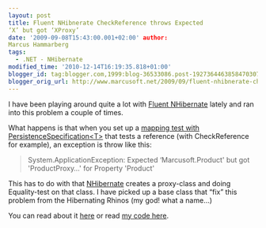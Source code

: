 ```yaml
---
layout: post
title: Fluent NHibnerate CheckReference throws Expected
‘X’ but got ‘XProxy’
date: '2009-09-08T15:43:00.001+02:00' author:
Marcus Hammarberg
tags:
  - .NET - NHibernate
modified_time: '2010-12-14T16:19:35.818+01:00'
blogger_id: tag:blogger.com,1999:blog-36533086.post-1927364463858470307
blogger_orig_url: http://www.marcusoft.net/2009/09/fluent-nhibnerate-checkreference-throws.html
---
```



I have been playing around quite a lot with
<a href="http://fluentnhibernate.org/" target="_blank">Fluent
NHibernate</a> lately and ran into this problem a couple of times.

What happens is that when you set up a <a
href="http://wiki.fluentnhibernate.org/Persistence_specification_testing"
target="_blank">mapping test with PersistenceSpecification&lt;T&gt;</a>
that tests a reference (with CheckReference for example), an exception
is throw like this:

> System.ApplicationException: Expected ‘Marcusoft.Product' but
> got 'ProductProxy…' for Property 'Product'

This has to do with that <a href="https://www.hibernate.org/343.html"
target="_blank">NHibernate</a> creates a proxy-class and doing
Equality-test on that class. I have picked up a base class that “fix”
this problem from the Hibernating Rhinos (my god! what a name…)

You can read about it <a
href="http://dotnetslackers.com/articles/ado_net/Your-very-first-NHibernate-application-Part-2.aspx"
target="_blank">here</a> or read
<a href="http://www.pastie.org/609556" target="_blank">my code here</a>.
